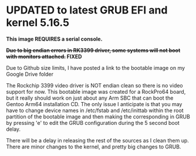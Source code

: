 # UPDATED to latest GRUB EFI and kernel 5.16.5

**This image REQUIRES a serial console.**

**<s>Due to big endian errors in RK3399 driver, some systems will not boot with monitors attached.</s> FIXED**

Due to Github size limits, I have posted a link to the bootable image on my Google Drive folder

The Rockchip 3399 video driver is NOT endian clean so there is no video support for now.
This bootable image was created for a RockPro64 board, but it really should work on
just about any Arm SBC that can boot the Gentoo Arm64 installation CD. The only issue
I anticipate is that you may have to change device names in /etc/fstab and /etc/inittab 
within the root partition of the bootable image and then making the corresponding 
in GRUB by pressing 'e' to edit the GRUB configuration during the 5 second boot delay.

There will be a delay in releasing the rest of the sources as I clean them up.
There are minor changes to the kernel, and pretty big changes to GRUB.
